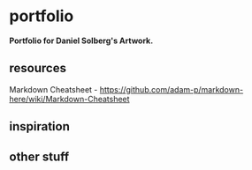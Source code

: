 # portfolio
<b>Portfolio for Daniel Solberg's Artwork.</b>

## resources
Markdown Cheatsheet - https://github.com/adam-p/markdown-here/wiki/Markdown-Cheatsheet

## inspiration

## other stuff
